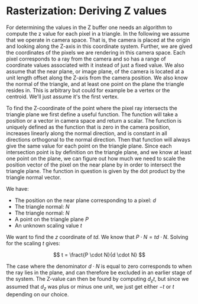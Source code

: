 # Rasterization: Deriving Z values

For determining the values in the Z buffer one needs an algorithm to compute the z value for each pixel in a triangle.
In the following we assume that we operate in camera space. That is, the camera is placed at the origin and looking along the Z-axis in this coordinate system.
Further, we are gived the coordinates of the pixels we are rendering in this camera space. Each pixel corresponds to a ray from the camera
and so has a range of coordinate values associated with it instead of just a fixed value. We also assume that the near plane, or image plane, of the camera is located
at a unit length offset along the Z-axis from the camera position. We also know the normal of the triangle, and at least one point on the plane the triangle resides in.
This is arbitrary but could for example be a vertex or the centroid. We'll just assume it's the first vertex.

To find the Z-coordinate of the point where the pixel ray intersects the triangle plane we first define a useful function.
The function will take a position or a vector in camera space and return a scalar.
The function is uniquely defined as the function that is zero in the camera position,
increases linearly along the normal direction,
and is constant in all directions orthogonal to the normal direction.
Then that function will always give the same value for each point on the triangle plane.
Since each intersection point is by definition on the triangle plane, and we know at least one point on the plane,
we can figure out how much we need to scale the position vector of the pixel on the near plane by in order to intersect the triangle plane.
The function in question is given by the dot product by the triangle normal vector.

We have:
- The position on the near plane corresponding to a pixel: $d$
- The triangle normal: $N$
- The triangle normal: $N$
- A point on the triangle plane $P$
- An unknown scaling value $t$

We want to find the $z$ coordinate of $td$.
We know that $P \cdot N = td \cdot N$.
Solving for the scaling $t$ gives:

$$ t  = \fract{P \cdot N}{d \cdot N} $$

The case where the denominator $d \cdot N$ is equal to zero corresponds to when the ray lies in the plane, and can therefore be excluded in an earlier stage of the system.
The Z-value can then be found by computing $d_z t$, but since we assumed that $d_z$ was plus or minus one unit, we just get either $-t$ or $t$ depending on our choice.

